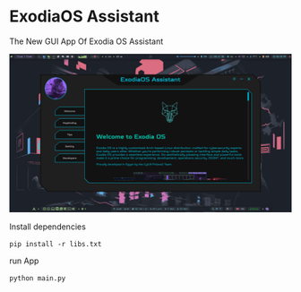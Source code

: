 # ExodiaOS Assistant

The New GUI App Of Exodia OS Assistant


![](./preview.png)

Install dependencies

```shell
pip install -r libs.txt  
```

run App

```shell
python main.py
```